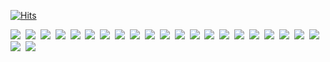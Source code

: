 [![Hits](https://hits.seeyoufarm.com/api/count/incr/badge.svg?url=https%3A%2F%2Fgithub.com%2FParkyes90&count_bg=%2379C83D&title_bg=%23555555&icon=&icon_color=%23E7E7E7&title=hits&edge_flat=false)](https://hits.seeyoufarm.com)


<img src="https://img.shields.io/badge/Python-3766AB?style=flat-square&logo=Python&logoColor=white"/>&nbsp;
<img src="https://img.shields.io/badge/Django-%23092E20?style=flat-square&logo=Django&logoColor=white"/>&nbsp;
<img src="https://img.shields.io/badge/Typescript-%23007ACC?style=flat-square&logo=Typescript&logoColor=white"/>&nbsp;
<img src="https://img.shields.io/badge/Docker-%232496ED?style=flat-square&logo=Docker&logoColor=white"/>&nbsp;
<img src="https://img.shields.io/badge/Kubernetes-%23326CE5?style=flat-square&logo=Kubernetes&logoColor=white"/>&nbsp;
<img src="https://img.shields.io/badge/React-%2361DAFB?style=flat-square&logo=React&logoColor=white"/>&nbsp;
<img src="https://img.shields.io/badge/GraphQL-%23E10098?style=flat-square&logo=GraphQL&logoColor=white"/>&nbsp;
<img src="https://img.shields.io/badge/Amazon%20AWS-%23232F3E?style=flat-square&logo=Amazon%20AWS&logoColor=white"/>&nbsp;
<img src="https://img.shields.io/badge/PostgreSQL-%23336791?style=flat-square&logo=PostgreSQL&logoColor=white"/>&nbsp;
<img src="https://img.shields.io/badge/Node.js-%23339933?style=flat-square&logo=Node.js&logoColor=white"/>&nbsp;
<img src="https://img.shields.io/badge/Apache%20Kafka-%23000000?style=flat-square&logo=Apache%20Kafka&logoColor=white"/>&nbsp;
<img src="https://img.shields.io/badge/Redis-%23DC382D?style=flat-square&logo=Redis&logoColor=white"/>&nbsp;
<img src="https://img.shields.io/badge/PyTorch-%23EE4C2C?style=flat-square&logo=PyTorch&logoColor=white"/>&nbsp;
<img src="https://img.shields.io/badge/Git-%23F05032?style=flat-square&logo=Git&logoColor=white"/>&nbsp;
<img src="https://img.shields.io/badge/GitHub-%23181717?style=flat-square&logo=GitHub&logoColor=white"/>&nbsp;
<img src="https://img.shields.io/badge/Jenkins-%23D24939?style=flat-square&logo=Jenkins&logoColor=white"/>&nbsp;
<img src="https://img.shields.io/badge/TensorFlow-%23FF6F00?style=flat-square&logo=TensorFlow&logoColor=white"/>&nbsp;
<img src="https://img.shields.io/badge/Go-%2300ADD8?style=flat-square&logo=Go&logoColor=white"/>&nbsp;
<img src="https://img.shields.io/badge/MongoDB-%2347A248?style=flat-square&logo=MongoDB&logoColor=white"/>&nbsp;
<img src="https://img.shields.io/badge/Java-%23007396?style=flat-square&logo=Java&logoColor=white"/>&nbsp;
<img src="https://img.shields.io/badge/Elastic%20Stack-%23005571?style=flat-square&logo=Elastic%20Stack&logoColor=white"/>&nbsp;
<img src="https://img.shields.io/badge/Apache%20Spark-%23E25A1C?style=flat-square&logo=Apache%20Spark&logoColor=white"/>&nbsp;
<img src="https://img.shields.io/badge/WebRTC-%23333333?style=flat-square&logo=WebRTC&logoColor=white"/>&nbsp;
